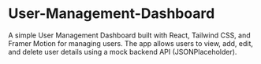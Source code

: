 # User-Management-Dashboard
A simple User Management Dashboard built with React, Tailwind CSS, and Framer Motion for managing users. The app allows users to view, add, edit, and delete user details using a mock backend API (JSONPlaceholder).
